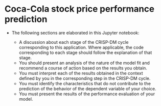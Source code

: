 # Coca-Cola stock price performance prediction

* The following sections are elaborated in this Jupyter notebook: 

  * A discussion about each stage of the CRISP-DM cycle corresponding to this application.  Where applicable, the code corresponding to each stage should follow the explanation of that stage.
  * You should present an analysis of the nature of the model fit and recommend a course of action based on the results you obtain.
  * You must interpret each of the results obtained in the context defined by you in the corresponding step in the CRISP-DM cycle.
  * You must identify the characteristics that do not contribute to the prediction of the behavior of the dependent variable of your choice.
  * You must present the results of the performance evaluation of your model.

